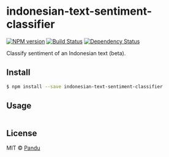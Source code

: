 # indonesian-text-sentiment-classifier

[![NPM version][npm-image]][npm-url] [![Build Status][travis-image]][travis-url] [![Dependency Status][daviddm-image]][daviddm-url]

Classify sentiment of an Indonesian text (beta).


## Install

```sh
$ npm install --save indonesian-text-sentiment-classifier
```


## Usage

```js
```

## License

MIT © [Pandu](http://github.com/anpandu)

[npm-image]: https://badge.fury.io/js/indonesian-text-sentiment-classifier.svg
[npm-url]: https://npmjs.org/package/indonesian-text-sentiment-classifier
[travis-image]: https://travis-ci.org/anpandu/indonesian-text-sentiment-classifier.svg?branch=master
[travis-url]: https://travis-ci.org/anpandu/indonesian-text-sentiment-classifier
[daviddm-image]: https://david-dm.org/anpandu/indonesian-text-sentiment-classifier.svg?theme=shields.io
[daviddm-url]: https://david-dm.org/anpandu/indonesian-text-sentiment-classifier
